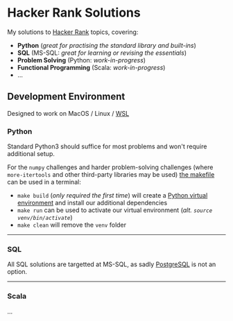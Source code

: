 # Hacker Rank Solutions

My solutions to [Hacker Rank](https://www.hackerrank.com/) topics, covering: 
- **Python** (*great for practising the standard library and built-ins*)
-  **SQL** (MS-SQL: *great for learning or revising the essentials*)
- **Problem Solving** (Python: *work-in-progress*)
- **Functional Programming** (Scala: *work-in-progress*)
- ...


## Development Environment
Designed to work on MacOS / Linux / [WSL](https://learn.microsoft.com/en-us/windows/wsl/about)


### Python

Standard Python3 should suffice for most problems and won't require additional setup. 

For the `numpy` challenges and harder problem-solving challenges (where `more-itertools` and other third-party libraries may be used) [the makefile](https://opensource.com/article/18/8/what-how-makefile) can be used in a terminal:

- `make build` (*only required the first time*) will create a [Python virtual environment](https://docs.python.org/3/library/venv.html) and install our additional dependencies
- `make run` can be used to activate our virtual environment (*alt. `source venv/bin/activate`*)
- `make clean` will remove the `venv` folder

---
### SQL

All SQL solutions are targetted at MS-SQL, as sadly [PostgreSQL](https://www.postgresql.org/) is not an option.

---
### Scala
...